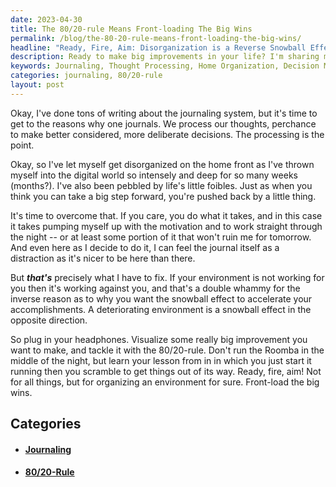```yaml
---
date: 2023-04-30
title: The 80/20-rule Means Front-loading The Big Wins
permalink: /blog/the-80-20-rule-means-front-loading-the-big-wins/
headline: "Ready, Fire, Aim: Disorganization is a Reverse Snowball Effect"
description: Ready to make big improvements in your life? I'm sharing my experience on how to use the 80/20-rule and front-load the big wins. Learn how to organize your environment and make the most of your time.
keywords: Journaling, Thought Processing, Home Organization, Decision Making, Motivation, Environment, 80/20-rule, Roomba, Big Wins, Front-loading
categories: journaling, 80/20-rule
layout: post
---
```


Okay, I've done tons of writing about the journaling system, but it's time to
get to the reasons why one journals. We process our thoughts, perchance to make
better considered, more deliberate decisions. The processing is the point.

Okay, so I've let myself get disorganized on the home front as I've thrown
myself into the digital world so intensely and deep for so many weeks
(months?). I've also been pebbled by life's little foibles. Just as when you
think you can take a big step forward, you're pushed back by a little thing.

It's time to overcome that. If you care, you do what it takes, and in this case
it takes pumping myself up with the motivation and to work straight through the
night -- or at least some portion of it that won't ruin me for tomorrow. And
even here as I decide to do it, I can feel the journal itself as a distraction
as it's nicer to be here than there.

But ***that's*** precisely what I have to fix. If your environment is not
working for you then it's working against you, and that's a double whammy for
the inverse reason as to why you want the snowball effect to accelerate your
accomplishments. A deteriorating environment is a snowball effect in the
opposite direction.

So plug in your headphones. Visualize some really big improvement you want to
make, and tackle it with the 80/20-rule. Don't run the Roomba in the middle of
the night, but learn your lesson from in in which you just start it running
then you scramble to get things out of its way. Ready, fire, aim! Not for all
things, but for organizing an environment for sure. Front-load the big wins.


## Categories

<ul>
<li><h4><a href='/journaling/'>Journaling</a></h4></li>
<li><h4><a href='/80-20-rule/'>80/20-Rule</a></h4></li></ul>